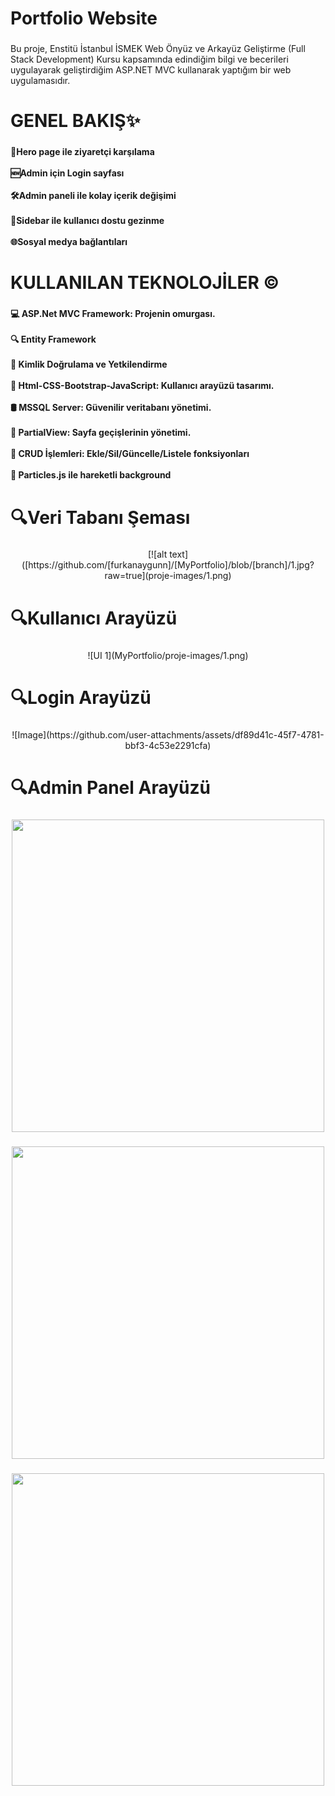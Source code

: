 <h1 align="left">Portfolio Website</h1>

###

<p align="left">Bu proje, Enstitü İstanbul İSMEK Web Önyüz ve Arkayüz Geliştirme (Full Stack Development) Kursu kapsamında edindiğim bilgi ve becerileri uygulayarak geliştirdiğim ASP.NET MVC kullanarak yaptığım bir web uygulamasıdır.</p>

###

<h1 align="left">GENEL BAKIŞ✨</h1>

###

<h4 align="left">📄Hero page ile ziyaretçi karşılama<br><br>🆕Admin için Login sayfası<br><br>🛠️Admin paneli ile kolay içerik değişimi<br><br>🧭Sidebar ile kullanıcı dostu gezinme<br><br>🌐Sosyal medya bağlantıları</h4>

###

<h1 align="left">KULLANILAN TEKNOLOJİLER ©️</h1>

###

<h4 align="left">💻 ASP.Net MVC Framework: Projenin omurgası.<br><br>🔍 Entity Framework<br><br>🔧 Kimlik Doğrulama ve Yetkilendirme<br><br>🎨 Html-CSS-Bootstrap-JavaScript: Kullanıcı arayüzü tasarımı.<br><br>🛢️ MSSQL Server: Güvenilir veritabanı yönetimi.<br><br>📑 PartialView: Sayfa geçişlerinin yönetimi.<br><br>📝 CRUD İşlemleri: Ekle/Sil/Güncelle/Listele fonksiyonları<br><br>📜 Particles.js ile hareketli background</h4>

###

<h1 align="left">🔍Veri Tabanı Şeması</h1>

###

<div align="center">
  [![alt text]([https://github.com/[furkanaygunn]/[MyPortfolio]/blob/[branch]/1.jpg?raw=true](proje-images/1.png)
</div>

###

<h1 align="left">🔍Kullanıcı Arayüzü</h1>

###

<div align="center">
  ![UI 1](MyPortfolio/proje-images/1.png)
</div>

###

<h1 align="left">🔍Login Arayüzü</h1>

###

<div align="center">
  ![Image](https://github.com/user-attachments/assets/df89d41c-45f7-4781-bbf3-4c53e2291cfa)
</div>

###

<h1 align="left">🔍Admin Panel Arayüzü</h1>

###

<div align="center">
  <img height="500" src="https://i.hizliresim.com/2x57e3i.png?_gl=1*zj4i0e*_ga*NTEyMjE1MDI4LjE3NDAzMjM0OTg.*_ga_M9ZRXYS2YN*MTc0MDMyMzQ5Ny4xLjEuMTc0MDMyMzUyMC4zNy4wLjA."  />
</div>

###

<div align="center">
  <img height="500" src="https://i.hizliresim.com/5xlb5mm.png?_gl=1*mn4p3c*_ga*NTEyMjE1MDI4LjE3NDAzMjM0OTg.*_ga_M9ZRXYS2YN*MTc0MDMyMzQ5Ny4xLjEuMTc0MDMyMzYxOS4zNy4wLjA."  />
</div>

###

<div align="center">
  <img height="500" src="https://i.hizliresim.com/hnvj76m.png?_gl=1*1d14746*_ga*NTEyMjE1MDI4LjE3NDAzMjM0OTg.*_ga_M9ZRXYS2YN*MTc0MDMyMzQ5Ny4xLjEuMTc0MDMyMzY4Ny41MC4wLjA."  />
</div>

###
